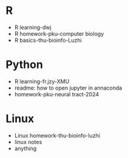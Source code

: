 # R

- R learning-dwj
- R homework-pku-computer biology
- R basics-thu-bioinfo-Luzhi

# Python

- R learning-fr.jzy-XMU
- readme: how to open jupyter in annaconda
- homework-pku-neural tract-2024

# Linux

- Linux homework-thu-bioinfo-luzhi
- linux notes
- anything